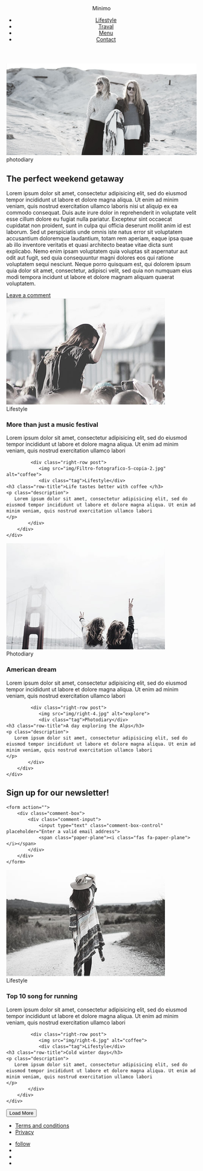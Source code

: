 <DOCTYPE html>
<html lang="en">
<head>
    <title>Minimo</title>
    <link rel="stylesheet" href="css/style.css">
    <meta charset="utf-8">
    <meta name="viewport" content="width-device-width, initial-scale=1.0">
    <meta name="refresh" content="5">
</head>
<body>
<!--Header section start -->
<header>
    <div  class="container">
        <div class="header claer-fix">
            <div class="logo">Minimo</div>
            <div class="menu">
                <ul class="menu-boxes">
                    <li><a href="">Lifestyle</a></li>
                    <li><a href="">Traval</a></li>
                    <li><a href="">Menu</a></li>
                    <li><a href="">Contact</a></li>
                </ul>
            </div>
        </div>    
    </div>
</header>
<!--Header section end-->
<!--Banner section start-->
<section>
<div class="container">
    <div class="Banner-img">
        <img src="img/banner%20img.jpg" alt="banner img">
    </div>
</div>
</section>
<!--Banner section end-->
<!--Photodiary section start-->
<section class="container semi-container margin-70">
    <div class="tag">photodiary</div>
    <h1 class="title">The perfect weekend getaway</h1>
    <p class="description">
        Lorem ipsum dolor sit amet, consectetur adipisicing elit, sed do eiusmod tempor incididunt ut labore et dolore magna aliqua. Ut enim ad minim veniam, quis nostrud exercitation ullamco laboris nisi ut aliquip ex ea commodo consequat. Duis aute irure dolor in reprehenderit in voluptate velit esse cillum dolore eu fugiat nulla pariatur. Excepteur sint occaecat cupidatat non proident, sunt in culpa qui officia deserunt mollit anim id est laborum. Sed ut perspiciatis unde omnis iste natus error sit voluptatem accusantium doloremque laudantium, totam rem aperiam, eaque ipsa quae ab illo inventore veritatis et quasi architecto beatae vitae dicta sunt explicabo. Nemo enim ipsam voluptatem quia voluptas sit aspernatur aut odit aut fugit, sed quia consequuntur magni dolores eos qui ratione voluptatem sequi nesciunt. Neque porro quisquam est, qui dolorem ipsum quia dolor sit amet, consectetur, adipisci velit, sed quia non numquam eius modi tempora incidunt ut labore et dolore magnam aliquam quaerat voluptatem.
    </p>
    <a href="" class="comment">Leave a comment</a>
</section>
<!--Photodiary section end-->
<!--Row section start-->
<section>
    <div class="container semi-container margin-70">
        <div class="row  claer-fix">
            <div class="left-row post">
                <img src="img/1'-row.jpg" alt="music">
                <div class="tag">Lifestyle</div>
    <h3 class="row-title">More than just a music festival </h3>
    <p class="description">
       Lorem ipsum dolor sit amet, consectetur adipisicing elit, sed do eiusmod tempor incididunt ut labore et dolore magna aliqua. Ut enim ad minim veniam, quis nostrud exercitation ullamco labori
    </p>
            </div>
            
             <div class="right-row post">
                <img src="img/Filtro-fotografico-5-copia-2.jpg" alt="coffee">
                <div class="tag">Lifestyle</div>
    <h3 class="row-title">Life tastes better with coffee </h3>
    <p class="description">
       Lorem ipsum dolor sit amet, consectetur adipisicing elit, sed do eiusmod tempor incididunt ut labore et dolore magna aliqua. Ut enim ad minim veniam, quis nostrud exercitation ullamco labori
    </p>
            </div>
        </div>
    </div>        
</section>

<section>
    <div class="container semi-container margin-70">
        <div class="row  claer-fix">
            <div class="left-row post">
                <img src="img/left-3.jpg" alt="dream">
                <div class="tag">Photodiary</div>
    <h3 class="row-title">American dream</h3>
    <p class="description">
       Lorem ipsum dolor sit amet, consectetur adipisicing elit, sed do eiusmod tempor incididunt ut labore et dolore magna aliqua. Ut enim ad minim veniam, quis nostrud exercitation ullamco labori
    </p>
            </div>
            
             <div class="right-row post">
                <img src="img/right-4.jpg" alt="explore">
                <div class="tag">Photodiary</div>
    <h3 class="row-title">A day exploring the Alps</h3>
    <p class="description">
       Lorem ipsum dolor sit amet, consectetur adipisicing elit, sed do eiusmod tempor incididunt ut labore et dolore magna aliqua. Ut enim ad minim veniam, quis nostrud exercitation ullamco labori
    </p>
            </div>
        </div>
    </div>        
</section>
<!--Row section end-->
<!--Comment section start-->
<section class="margin-70 comment-section">
    <h1 class="text-center comment-title">Sign up for our newsletter!</h1>
    
    <form action="">
        <div class="comment-box">
            <div class="comment-input">
                <input type="text" class="comment-box-control" placeholder="Enter a valid email address">
                <span class="paper-plane"><i class="fas fa-paper-plane"></i></span>
            </div>
        </div>
    </form>
</section>
<!--comment section end-->
<!--Row section 2 start-->
<section>
    <div class="container semi-container margin-70">
        <div class="row  claer-fix">
            <div class="left-row post">
                <img src="img/left-5.jpg" alt="music">
                <div class="tag">Lifestyle</div>
    <h3 class="row-title">Top 10 song for running</h3>
    <p class="description">
       Lorem ipsum dolor sit amet, consectetur adipisicing elit, sed do eiusmod tempor incididunt ut labore et dolore magna aliqua. Ut enim ad minim veniam, quis nostrud exercitation ullamco labori
    </p>
            </div>
            
             <div class="right-row post">
                <img src="img/right-6.jpg" alt="coffee">
                <div class="tag">Lifestyle</div>
    <h3 class="row-title">Cold winter days</h3>
    <p class="description">
       Lorem ipsum dolor sit amet, consectetur adipisicing elit, sed do eiusmod tempor incididunt ut labore et dolore magna aliqua. Ut enim ad minim veniam, quis nostrud exercitation ullamco labori
    </p>
            </div>
        </div>
    </div>        
</section>
<!--Row section 2 end -->
<!--load more button start-->
    <section class="semi-container margin-70">
        <p class="text-center"><button class="btn" type="button">Load More</button></p>
    </section>
<!--load more button end-->
<!--Footer section start -->
<footer>
    <div class="semi-container claer-fix">
        <div class="left-menu">
            <ul class="footer-menu">
                <li><a href="">Terms and conditions</a></li>
                <li><a href="">Privacy</a></li>
            </ul>
        </div>
        <div class="right-menu">
            <ul class="footer-menu">
                <li><a href="">follow</a></li>
                <li><a href="https://www.facebook.com/"><i class="fab fa-facebook-f"></i></a></li>
                <li><a href=""><i class="fab fa-twitter"></i></a></li>
                <li><a href=""><i class="fab fa-instagram"></i></a></li>
            </ul>
        </div>
    </div>
</footer>
<script src="https://kit.fontawesome.com/35c2fb2874.js" crossorigin="anonymous"></script>
</body>
</html>
